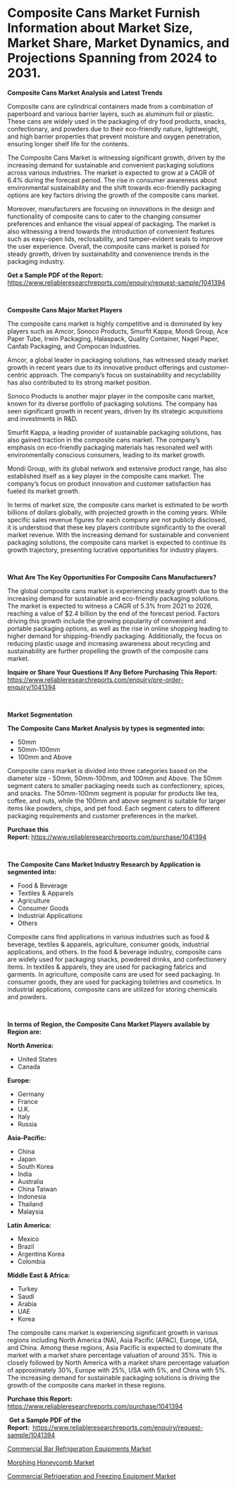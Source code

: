 <p><h1>Composite Cans Market Furnish Information about Market Size, Market Share, Market Dynamics, and Projections Spanning from 2024 to 2031.</h1></p><p><strong>Composite Cans Market Analysis and Latest Trends</strong></p>
<p><p>Composite cans are cylindrical containers made from a combination of paperboard and various barrier layers, such as aluminum foil or plastic. These cans are widely used in the packaging of dry food products, snacks, confectionary, and powders due to their eco-friendly nature, lightweight, and high barrier properties that prevent moisture and oxygen penetration, ensuring longer shelf life for the contents.</p><p>The Composite Cans Market is witnessing significant growth, driven by the increasing demand for sustainable and convenient packaging solutions across various industries. The market is expected to grow at a CAGR of 6.4% during the forecast period. The rise in consumer awareness about environmental sustainability and the shift towards eco-friendly packaging options are key factors driving the growth of the composite cans market.</p><p>Moreover, manufacturers are focusing on innovations in the design and functionality of composite cans to cater to the changing consumer preferences and enhance the visual appeal of packaging. The market is also witnessing a trend towards the introduction of convenient features such as easy-open lids, reclosability, and tamper-evident seals to improve the user experience. Overall, the composite cans market is poised for steady growth, driven by sustainability and convenience trends in the packaging industry.</p></p>
<p><strong>Get a Sample PDF of the Report:&nbsp;</strong> <a href="https://www.reliableresearchreports.com/enquiry/request-sample/1041394">https://www.reliableresearchreports.com/enquiry/request-sample/1041394</a></p>
<p>&nbsp;</p>
<p><strong>Composite Cans Major Market Players</strong></p>
<p><p>The composite cans market is highly competitive and is dominated by key players such as Amcor, Sonoco Products, Smurfit Kappa, Mondi Group, Ace Paper Tube, Irwin Packaging, Halaspack, Quality Container, Nagel Paper, Canfab Packaging, and Compocan Industries.</p><p>Amcor, a global leader in packaging solutions, has witnessed steady market growth in recent years due to its innovative product offerings and customer-centric approach. The company’s focus on sustainability and recyclability has also contributed to its strong market position.</p><p>Sonoco Products is another major player in the composite cans market, known for its diverse portfolio of packaging solutions. The company has seen significant growth in recent years, driven by its strategic acquisitions and investments in R&D.</p><p>Smurfit Kappa, a leading provider of sustainable packaging solutions, has also gained traction in the composite cans market. The company’s emphasis on eco-friendly packaging materials has resonated well with environmentally conscious consumers, leading to its market growth.</p><p>Mondi Group, with its global network and extensive product range, has also established itself as a key player in the composite cans market. The company’s focus on product innovation and customer satisfaction has fueled its market growth.</p><p>In terms of market size, the composite cans market is estimated to be worth billions of dollars globally, with projected growth in the coming years. While specific sales revenue figures for each company are not publicly disclosed, it is understood that these key players contribute significantly to the overall market revenue. With the increasing demand for sustainable and convenient packaging solutions, the composite cans market is expected to continue its growth trajectory, presenting lucrative opportunities for industry players.</p></p>
<p>&nbsp;</p>
<p><strong>What Are The Key Opportunities For Composite Cans Manufacturers?</strong></p>
<p><p>The global composite cans market is experiencing steady growth due to the increasing demand for sustainable and eco-friendly packaging solutions. The market is expected to witness a CAGR of 5.3% from 2021 to 2026, reaching a value of $2.4 billion by the end of the forecast period. Factors driving this growth include the growing popularity of convenient and portable packaging options, as well as the rise in online shopping leading to higher demand for shipping-friendly packaging. Additionally, the focus on reducing plastic usage and increasing awareness about recycling and sustainability are further propelling the growth of the composite cans market.</p></p>
<p><strong>Inquire or Share Your Questions If Any Before Purchasing This Report:</strong> <a href="https://www.reliableresearchreports.com/enquiry/pre-order-enquiry/1041394">https://www.reliableresearchreports.com/enquiry/pre-order-enquiry/1041394</a></p>
<p>&nbsp;</p>
<p><strong>Market Segmentation</strong></p>
<p><strong>The Composite Cans Market Analysis by types is segmented into:</strong></p>
<p><ul><li>50mm</li><li>50mm-100mm</li><li>100mm and Above</li></ul></p>
<p><p>Composite cans market is divided into three categories based on the diameter size - 50mm, 50mm-100mm, and 100mm and Above. The 50mm segment caters to smaller packaging needs such as confectionery, spices, and snacks. The 50mm-100mm segment is popular for products like tea, coffee, and nuts, while the 100mm and above segment is suitable for larger items like powders, chips, and pet food. Each segment caters to different packaging requirements and customer preferences in the market.</p></p>
<p><strong>Purchase this Report:&nbsp;</strong><a href="https://www.reliableresearchreports.com/purchase/1041394">https://www.reliableresearchreports.com/purchase/1041394</a></p>
<p>&nbsp;</p>
<p><strong>The Composite Cans Market Industry Research by Application is segmented into:</strong></p>
<p><ul><li>Food & Beverage</li><li>Textiles & Apparels</li><li>Agriculture</li><li>Consumer Goods</li><li>Industrial Applications</li><li>Others</li></ul></p>
<p><p>Composite cans find applications in various industries such as food & beverage, textiles & apparels, agriculture, consumer goods, industrial applications, and others. In the food & beverage industry, composite cans are widely used for packaging snacks, powdered drinks, and confectionery items. In textiles & apparels, they are used for packaging fabrics and garments. In agriculture, composite cans are used for seed packaging. In consumer goods, they are used for packaging toiletries and cosmetics. In industrial applications, composite cans are utilized for storing chemicals and powders.</p></p>
<p>&nbsp;</p>
<p><strong>In terms of Region, the Composite Cans Market Players available by Region are:</strong></p>
<p>
    <p> <strong> North America: </strong>
        <ul>
            <li>United States</li>
            <li>Canada</li>
        </ul>
        </p> 
    <p> <strong> Europe: </strong>
        <ul>
            <li>Germany</li>
            <li>France</li>
            <li>U.K.</li>
            <li>Italy</li>
            <li>Russia</li>
        </ul>
        </p> 
    <p> <strong> Asia-Pacific: </strong>
        <ul>
            <li>China</li>
            <li>Japan</li>
            <li>South Korea</li>
            <li>India</li>
            <li>Australia</li>
            <li>China Taiwan</li>
            <li>Indonesia</li>
            <li>Thailand</li>
            <li>Malaysia</li>
        </ul>
        </p> 
    <p> <strong> Latin America: </strong>
        <ul>
            <li>Mexico</li>
            <li>Brazil</li>
            <li>Argentina Korea</li>
            <li>Colombia</li>
        </ul>
        </p> 
    <p> <strong> Middle East & Africa: </strong>
        <ul>
            <li>Turkey</li>
            <li>Saudi</li>
            <li>Arabia</li>
            <li>UAE</li>
            <li>Korea</li>
        </ul>
    </p>
    </p>
<p><p>The composite cans market is experiencing significant growth in various regions including North America (NA), Asia Pacific (APAC), Europe, USA, and China. Among these regions, Asia Pacific is expected to dominate the market with a market share percentage valuation of around 35%. This is closely followed by North America with a market share percentage valuation of approximately 30%, Europe with 25%, USA with 5%, and China with 5%. The increasing demand for sustainable packaging solutions is driving the growth of the composite cans market in these regions.</p></p>
<p><strong>Purchase this Report: </strong><a href="https://www.reliableresearchreports.com/purchase/1041394">https://www.reliableresearchreports.com/purchase/1041394</a></p>
<p>&nbsp;<strong>Get a Sample PDF of the Report:&nbsp;&nbsp;</strong><a href="https://www.reliableresearchreports.com/enquiry/request-sample/1041394">https://www.reliableresearchreports.com/enquiry/request-sample/1041394</a></p>
<p><strong></strong></p>
<p><p><a href="https://view.publitas.com/reportprime-1/commercial-bar-refrigeration-equipments-market-size-global-industry-overview-market-segmentation-and-forecast-2023-to-2030/">Commercial Bar Refrigeration Equipments Market</a></p><p><a href="https://view.publitas.com/reportprime-1/morphing-honeycomb-market-size-focuses-on-market-dynamics-in-depth-analysis-and-future-projections-of-its-market-forecasted-for-period-from-2023-to-2030/">Morphing Honeycomb Market</a></p><p><a href="https://view.publitas.com/reportprime-1/commercial-refrigeration-and-freezing-equipment-market-size-and-growth-market-segmentation-regional-and-country-breakdowns-and-market-trends-for-period-from-2023-2030/">Commercial Refrigeration and Freezing Equipment Market</a></p></p>